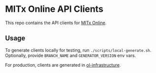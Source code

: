 # MITx Online API Clients

This repo contains the API clients for [MITx Online](https://github.com/mitodl/mitxonline).

## Usage

To generate clients locally for testing, run `./scripts/local-generate.sh`. Optionally, provide `BRANCH_NAME` and `GENERATOR_VERSION` env vars.

For production, clients are generated in [ol-infrastructure](https://github.com/mitodl/ol-infrastructure).
